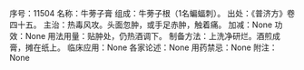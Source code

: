 序号：11504
名称：牛蒡子膏
组成：牛蒡子根（1名蝙蝠刺）。
出处：《普济方》卷四十五。
主治：热毒风攻。头面忽肿，或手足赤肿，触着痛。
加减：None
功效：None
用法用量：贴肿处，仍热酒调下。
制备方法：上洗净研烂。酒煎成膏，摊在纸上。
临床应用：None
各家论述：None
用药禁忌：None
附注：None
